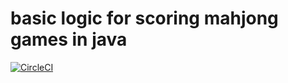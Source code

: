 # basic logic for scoring mahjong games in java

[![CircleCI](https://circleci.com/gh/hrybrn/mahjong/tree/master.svg?style=svg)](https://circleci.com/gh/hrybrn/mahjong/tree/master)
